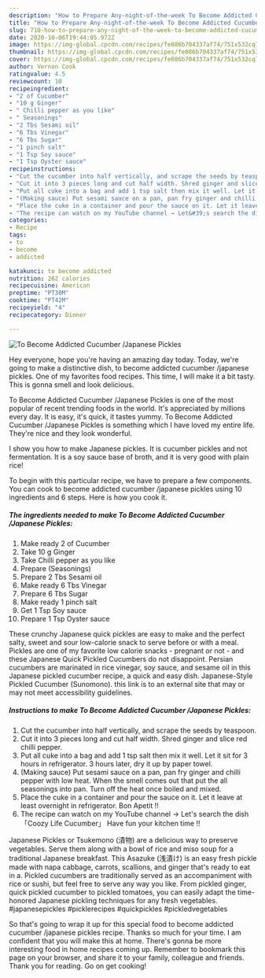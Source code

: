 ```yaml
---
description: "How to Prepare Any-night-of-the-week To Become Addicted Cucumber /Japanese Pickles"
title: "How to Prepare Any-night-of-the-week To Become Addicted Cucumber /Japanese Pickles"
slug: 710-how-to-prepare-any-night-of-the-week-to-become-addicted-cucumber-japanese-pickles
date: 2020-10-06T19:44:05.972Z
image: https://img-global.cpcdn.com/recipes/fe086b704337af74/751x532cq70/to-become-addicted-cucumber-japanese-pickles-recipe-main-photo.jpg
thumbnail: https://img-global.cpcdn.com/recipes/fe086b704337af74/751x532cq70/to-become-addicted-cucumber-japanese-pickles-recipe-main-photo.jpg
cover: https://img-global.cpcdn.com/recipes/fe086b704337af74/751x532cq70/to-become-addicted-cucumber-japanese-pickles-recipe-main-photo.jpg
author: Vernon Cook
ratingvalue: 4.5
reviewcount: 10
recipeingredient:
- "2 of Cucumber"
- "10 g Ginger"
- " Chilli pepper as you like"
- " Seasonings"
- "2 Tbs Sesami oil"
- "6 Tbs Vinegar"
- "6 Tbs Sugar"
- "1 pinch salt"
- "1 Tsp Soy sauce"
- "1 Tsp Oyster sauce"
recipeinstructions:
- "Cut the cucumber into half vertically, and scrape the seeds by teaspoon."
- "Cut it into 3 pieces long and cut half width. Shred ginger and slice red chilli pepper."
- "Put all cuke into a bag and add 1 tsp salt then mix it well. Let it sit for 3 hours in refrigerator. 3 hours later, dry it up by paper towel."
- "(Making sauce) Put sesami sauce on a pan, pan fry ginger and chilli pepper with low heat. When the smell comes out that put the all seasonings into pan. Turn off the heat once boiled and mixed."
- "Place the cuke in a container and pour the sauce on it. Let it leave at least overnight in refrigerator. Bon Apetit !!"
- "The recipe can watch on my YouTube channel → Let&#39;s search the dish 「Coozy Life Cucumber」 Have fun your kitchen time !!"
categories:
- Recipe
tags:
- to
- become
- addicted

katakunci: to become addicted 
nutrition: 262 calories
recipecuisine: American
preptime: "PT30M"
cooktime: "PT42M"
recipeyield: "4"
recipecategory: Dinner

---
```



![To Become Addicted Cucumber /Japanese Pickles](https://img-global.cpcdn.com/recipes/fe086b704337af74/751x532cq70/to-become-addicted-cucumber-japanese-pickles-recipe-main-photo.jpg)

Hey everyone, hope you're having an amazing day today. Today, we're going to make a distinctive dish, to become addicted cucumber /japanese pickles. One of my favorites food recipes. This time, I will make it a bit tasty. This is gonna smell and look delicious.

To Become Addicted Cucumber /Japanese Pickles is one of the most popular of recent trending foods in the world. It's appreciated by millions every day. It is easy, it's quick, it tastes yummy. To Become Addicted Cucumber /Japanese Pickles is something which I have loved my entire life. They're nice and they look wonderful.

I show you how to make Japanese pickles. It is cucumber pickles and not fermentation. It is a soy sauce base of broth, and it is very good with plain rice!


To begin with this particular recipe, we have to prepare a few components. You can cook to become addicted cucumber /japanese pickles using 10 ingredients and 6 steps. Here is how you cook it.

<!--inarticleads1-->

##### The ingredients needed to make To Become Addicted Cucumber /Japanese Pickles:

1. Make ready 2 of Cucumber
1. Take 10 g Ginger
1. Take  Chilli pepper as you like
1. Prepare  (Seasonings)
1. Prepare 2 Tbs Sesami oil
1. Make ready 6 Tbs Vinegar
1. Prepare 6 Tbs Sugar
1. Make ready 1 pinch salt
1. Get 1 Tsp Soy sauce
1. Prepare 1 Tsp Oyster sauce


These crunchy Japanese quick pickles are easy to make and the perfect salty, sweet and sour low-calorie snack to serve before or with a meal. Pickles are one of my favorite low calorie snacks - pregnant or not - and these Japanese Quick Pickled Cucumbers do not disappoint. Persian cucumbers are marinated in rice vinegar, soy sauce, and sesame oil in this Japanese pickled cucumber recipe, a quick and easy dish. Japanese-Style Pickled Cucumber (Sunomono). this link is to an external site that may or may not meet accessibility guidelines. 

<!--inarticleads2-->

##### Instructions to make To Become Addicted Cucumber /Japanese Pickles:

1. Cut the cucumber into half vertically, and scrape the seeds by teaspoon.
1. Cut it into 3 pieces long and cut half width. Shred ginger and slice red chilli pepper.
1. Put all cuke into a bag and add 1 tsp salt then mix it well. Let it sit for 3 hours in refrigerator. 3 hours later, dry it up by paper towel.
1. (Making sauce) Put sesami sauce on a pan, pan fry ginger and chilli pepper with low heat. When the smell comes out that put the all seasonings into pan. Turn off the heat once boiled and mixed.
1. Place the cuke in a container and pour the sauce on it. Let it leave at least overnight in refrigerator. Bon Apetit !!
1. The recipe can watch on my YouTube channel → Let&#39;s search the dish 「Coozy Life Cucumber」 Have fun your kitchen time !!


Japanese Pickles or Tsukemono (漬物) are a delicious way to preserve vegetables. Serve them along with a bowl of rice and miso soup for a traditional Japanese breakfast. This Asazuke (浅漬け) is an easy fresh pickle made with napa cabbage, carrots, scallions, and ginger that&#39;s ready to eat in a. Pickled cucumbers are traditionally served as an accompaniment with rice or sushi, but feel free to serve any way you like. From pickled ginger, quick pickled cucumber to pickled tomatoes, you can easily adapt the time-honored Japanese pickling techniques for any fresh vegetables. #japanesepickles #picklerecipes #quickpickles #pickledvegetables 

So that's going to wrap it up for this special food to become addicted cucumber /japanese pickles recipe. Thanks so much for your time. I am confident that you will make this at home. There's gonna be more interesting food in home recipes coming up. Remember to bookmark this page on your browser, and share it to your family, colleague and friends. Thank you for reading. Go on get cooking!
